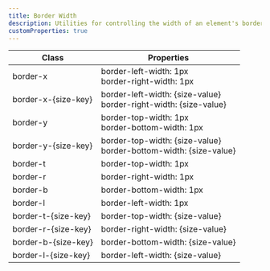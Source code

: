 ```yaml
---
title: Border Width
description: Utilities for controlling the width of an element's borders.
customProperties: true
---
```

<div>
	<table-utility prefix="border" property="border-width" custom-property="border" class="mb-lg"></table-utility>
    <div class="max-h-288 overflow-y-auto mb-lg">
		<table class="vv-table">
			<thead class="sticky z-sticky top-0 bg-surface-1">
				<tr>
					<th>
						Class
					</th>
					<th>
						Properties
					</th>
				</tr>
			</thead>
			<tbody class="align-baseline">
				<tr>
					<td translate="no" class="font-mono text-accent whitespace-nowrap">
						border-x
					</td>
					<td translate="no" class="font-mono text-info whitespace-nowrap">
						<div>border-left-width: 1px</div>
						<div>border-right-width: 1px</div>
					</td>
				</tr>
				<tr>
					<td translate="no" class="font-mono text-accent whitespace-nowrap">
						border-x-{size-key}
					</td>
					<td translate="no" class="font-mono text-info whitespace-nowrap">
						<div>border-left-width: {size-value}</div>
						<div>border-right-width: {size-value}</div>
					</td>
				</tr>
				<tr>
					<td translate="no" class="font-mono text-accent whitespace-nowrap">
						border-y
					</td>
					<td translate="no" class="font-mono text-info whitespace-nowrap">
						<div>border-top-width: 1px</div>
						<div>border-bottom-width: 1px</div>
					</td>
				</tr>
				<tr>
					<td translate="no" class="font-mono text-accent whitespace-nowrap">
						border-y-{size-key}
					</td>
					<td translate="no" class="font-mono text-info whitespace-nowrap">
						<div>border-top-width: {size-value}</div>
						<div>border-bottom-width: {size-value}</div>
					</td>
				</tr>
				<tr>
					<td translate="no" class="font-mono text-accent whitespace-nowrap">
						border-t
					</td>
					<td translate="no" class="font-mono text-info whitespace-nowrap">
						border-top-width: 1px
					</td>
				</tr>
				<tr>
					<td translate="no" class="font-mono text-accent whitespace-nowrap">
						border-r
					</td>
					<td translate="no" class="font-mono text-info whitespace-nowrap">
						border-right-width: 1px
					</td>
				</tr>
				<tr>
					<td translate="no" class="font-mono text-accent whitespace-nowrap">
						border-b
					</td>
					<td translate="no" class="font-mono text-info whitespace-nowrap">
						border-bottom-width: 1px
					</td>
				</tr>
				<tr>
					<td translate="no" class="font-mono text-accent whitespace-nowrap">
						border-l
					</td>
					<td translate="no" class="font-mono text-info whitespace-nowrap">
						border-left-width: 1px
					</td>
				</tr>
				<tr>
					<td translate="no" class="font-mono text-accent whitespace-nowrap">
						border-t-{size-key}
					</td>
					<td translate="no" class="font-mono text-info whitespace-nowrap">
						border-top-width: {size-value}
					</td>
				</tr>
				<tr>
					<td translate="no" class="font-mono text-accent whitespace-nowrap">
						border-r-{size-key}
					</td>
					<td translate="no" class="font-mono text-info whitespace-nowrap">
						border-right-width: {size-value}
					</td>
				</tr>
				<tr>
					<td translate="no" class="font-mono text-accent whitespace-nowrap">
						border-b-{size-key}
					</td>
					<td translate="no" class="font-mono text-info whitespace-nowrap">
						border-bottom-width: {size-value}
					</td>
				</tr>
				<tr>
					<td translate="no" class="font-mono text-accent whitespace-nowrap">
						border-l-{size-key}
					</td>
					<td translate="no" class="font-mono text-info whitespace-nowrap">
						border-left-width: {size-value}
					</td>
				</tr>
			</tbody>
		</table>
	</div>
</div>